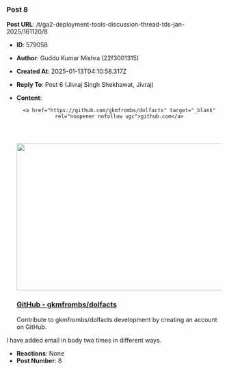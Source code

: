 ### Post 8
**Post URL**: /t/ga2-deployment-tools-discussion-thread-tds-jan-2025/161120/8
- **ID**: 579058
- **Author**: Guddu Kumar Mishra  (22f3001315)
- **Created At**: 2025-01-13T04:10:58.317Z
- **Reply To**: Post 6 (Jivraj Singh Shekhawat, Jivraj)
- **Content**:  
  <aside class="onebox githubrepo" data-onebox-src="https://github.com/gkmfrombs/dolfacts">
  <header class="source">

      <a href="https://github.com/gkmfrombs/dolfacts" target="_blank" rel="noopener nofollow ugc">github.com</a>
  </header>

  <article class="onebox-body">
    <div class="github-row" data-github-private-repo="false">
  <img width="690" height="344" src="https://europe1.discourse-cdn.com/flex013/uploads/iitm/optimized/3X/1/b/1b67fc201449a012745d92b7efdcf9e92fc7a35b_2_690x344.png" class="thumbnail" data-dominant-color="F6F3F1">

  <h3><a href="https://github.com/gkmfrombs/dolfacts" target="_blank" rel="noopener nofollow ugc">GitHub - gkmfrombs/dolfacts</a></h3>

    <span class="github-repo-description">Contribute to gkmfrombs/dolfacts development by creating an account on GitHub.</span>
</div>

  </article>

  <div class="onebox-metadata">
    
    
  </div>

  <div style="clear: both"></div>
</aside>

I have added email in body two times in different ways.
- **Reactions**: None
- **Post Number**: 8


